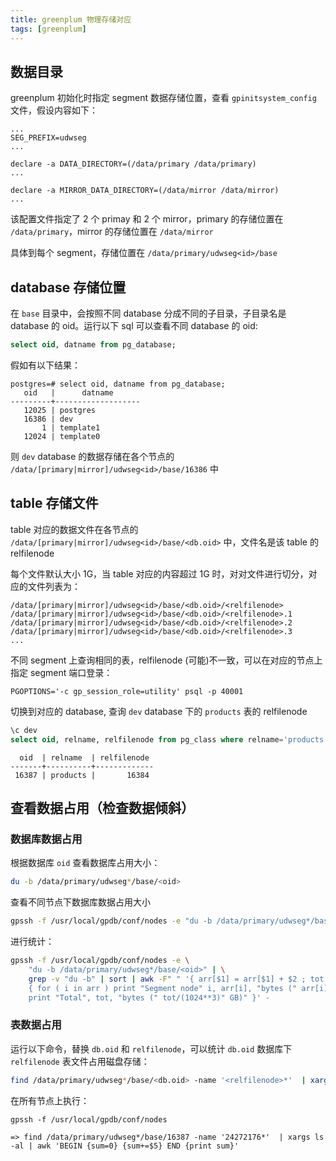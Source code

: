 ```yaml
---
title: greenplum 物理存储对应
tags: [greenplum]
---
```


## 数据目录

greenplum 初始化时指定 segment 数据存储位置，查看 `gpinitsystem_config` 文件，假设内容如下：

```
...
SEG_PREFIX=udwseg
...

declare -a DATA_DIRECTORY=(/data/primary /data/primary)
...

declare -a MIRROR_DATA_DIRECTORY=(/data/mirror /data/mirror)
...

```

该配置文件指定了 2 个 primay 和 2 个 mirror，primary 的存储位置在 `/data/primary`，mirror 的存储位置在 `/data/mirror`

具体到每个 segment，存储位置在 `/data/primary/udwseg<id>/base`

## database 存储位置

在 `base` 目录中，会按照不同 database 分成不同的子目录，子目录名是 database 的 oid。运行以下 sql 可以查看不同 database 的 oid:

``` sql
select oid, datname from pg_database;
```

假如有以下结果：

    postgres=# select oid, datname from pg_database;
       oid   |      datname
    ---------+-------------------
       12025 | postgres
       16386 | dev
           1 | template1
       12024 | template0

则 `dev` database 的数据存储在各个节点的 `/data/[primary|mirror]/udwseg<id>/base/16386` 中

## table 存储文件

table 对应的数据文件在各节点的 `/data/[primary|mirror]/udwseg<id>/base/<db.oid>` 中，文件名是该 table 的 relfilenode

每个文件默认大小 1G，当 table 对应的内容超过 1G 时，对对文件进行切分，对应的文件列表为：

    /data/[primary|mirror]/udwseg<id>/base/<db.oid>/<relfilenode>
    /data/[primary|mirror]/udwseg<id>/base/<db.oid>/<relfilenode>.1
    /data/[primary|mirror]/udwseg<id>/base/<db.oid>/<relfilenode>.2
    /data/[primary|mirror]/udwseg<id>/base/<db.oid>/<relfilenode>.3
    ...

不同 segment 上查询相同的表，relfilenode (可能)不一致，可以在对应的节点上指定 segment 端口登录：

    PGOPTIONS='-c gp_session_role=utility' psql -p 40001

切换到对应的 database, 查询 `dev` database 下的 `products` 表的 relfilenode

``` sql
\c dev
select oid, relname, relfilenode from pg_class where relname='products';
```

      oid  | relname  | relfilenode
    -------+----------+-------------
     16387 | products |       16384

## 查看数据占用（检查数据倾斜）

### 数据库数据占用

根据数据库 `oid` 查看数据库占用大小：

``` bash
du -b /data/primary/udwseg*/base/<oid>
```

查看不同节点下数据库数据占用大小

``` bash
gpssh -f /usr/local/gpdb/conf/nodes -e "du -b /data/primary/udwseg*/base/16386" | grep -v "du -b"
```

进行统计：

``` bash
gpssh -f /usr/local/gpdb/conf/nodes -e \
    "du -b /data/primary/udwseg*/base/<oid>" | \
    grep -v "du -b" | sort | awk -F" " '{ arr[$1] = arr[$1] + $2 ; tot = tot + $2 }; END \
    { for ( i in arr ) print "Segment node" i, arr[i], "bytes (" arr[i]/(1024**3)" GB)"; \
    print "Total", tot, "bytes (" tot/(1024**3)" GB)" }' -
```

### 表数据占用

运行以下命令，替换 `db.oid` 和 `relfilenode`，可以统计 `db.oid` 数据库下 `relfilenode` 表文件占用磁盘存储：

``` bash
find /data/primary/udwseg*/base/<db.oid> -name '<relfilenode>*'  | xargs ls -al | awk 'BEGIN {sum=0} {sum+=$5} END {print sum}'
```

在所有节点上执行：

    gpssh -f /usr/local/gpdb/conf/nodes

    => find /data/primary/udwseg*/base/16387 -name '24272176*'  | xargs ls -al | awk 'BEGIN {sum=0} {sum+=$5} END {print sum}'

